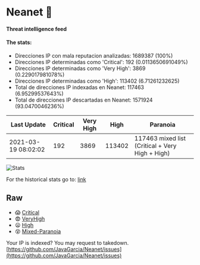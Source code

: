 # Neanet :hocho:
#### Threat intelligence feed
#### The stats:

- Direcciones IP con mala reputacion analizadas: 1689387 (100%)
- Direcciones IP determinadas como 'Critical':  192 (0.0113650691049%)
- Direcciones IP determinadas como 'Very High':  3869 (0.229017981078%)
- Direcciones IP determinadas como 'High':  113402 (6.71261232625)
- Total de direcciones IP indexadas en Neanet:  117463 (6.95299537643%)
- Total de direcciones IP descartadas en Neanet:  1571924 (93.0470046236%)

| Last Update | Critical | Very High | High | Paranoia |
| --- | --- | --- | --- | --- |
| 2021-03-19 08:02:02 | 192 | 3869 | 113402 | 117463 mixed list (Critical + Very High + High)|

![Stats](https://docs.google.com/spreadsheets/d/e/2PACX-1vSnaNMIXVabIpDJjufMlzH7poXnshF3mgd8Is1g9ytUEzVsP5my4Trn8f-xkoLLQ38xpL3HtmUexLo6/pubchart?oid=501124687&format=image)

For the historical stats go to: [link](/stats.csv)
## Raw
- :scream: [Critical](https://raw.githubusercontent.com/JavaGarcia/Neanet/master/blacklists/neanet_critical.txt)
- :fearful: [VeryHigh](https://raw.githubusercontent.com/JavaGarcia/Neanet/master/blacklists/neanet_veryHigh.txtt)
- :frowning: [High](https://raw.githubusercontent.com/JavaGarcia/Neanet/master/blacklists/neanet_high.txt)
- :dizzy_face: [Mixed-Paranoia](https://raw.githubusercontent.com/JavaGarcia/Neanet/master/blacklists/neanet_all.txt)


Your IP is indexed? You may request to takedown. [https://github.com/JavaGarcia/Neanet/issues](https://github.com/JavaGarcia/Neanet/issues)













































































































































































































































































































































































































































































































































































































































































































































































































































































































































































































































































































































































































































































































































































































































































































































































































































































































































































































































































































































































































































































































































































































































































































































































































































































































































































































































































































































































































































































































































































































































































































































































































































































































































































































































































































































































































































































































































































































































































































































































































































































































































































































































































































































































































































































































































































































































































































































































































































































































































































































































































































































































